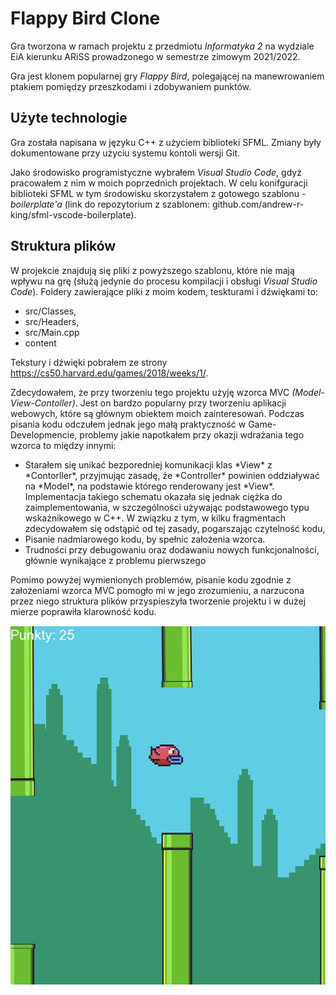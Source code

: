 # Flappy Bird Clone

Gra tworzona w ramach projektu z przedmiotu *Informatyka 2* na wydziale EiA kierunku ARiSS prowadzonego w semestrze zimowym 2021/2022.

Gra jest klonem popularnej gry *Flappy Bird*, polegającej na manewrowaniem ptakiem pomiędzy przeszkodami i zdobywaniem punktów. 

## Użyte technologie

Gra została napisana w języku C++ z użyciem biblioteki SFML. Zmiany były dokumentowane przy użyciu systemu kontoli wersji Git. 

Jako środowisko programistyczne wybrałem *Visual Studio Code*, gdyż pracowałem z nim w moich poprzednich projektach. W celu konifguracji biblioteki SFML w tym środowisku skorzystałem z gotowego szablonu - *boilerplate'a* (link do repozytorium z szablonem: github.com/andrew-r-king/sfml-vscode-boilerplate). 

## Struktura plików

W projekcie znajdują się pliki z powyższego szablonu, które nie mają wpływu na grę (służą jedynie do procesu kompilacji i obsługi *Visual Studio Code*). Foldery zawierające pliki z moim kodem, teskturami i dźwiękami to:

- src/Classes,
- src/Headers,
- src/Main.cpp
- content

Tekstury i dźwięki pobrałem ze strony https://cs50.harvard.edu/games/2018/weeks/1/.

Zdecydowałem, że przy tworzeniu tego projektu użyję wzorca MVC *(Model-View-Contoller)*. Jest on bardzo popularny przy tworzeniu aplikacji webowych, które są głównym obiektem moich zainteresowań.
Podczas pisania kodu odczułem jednak jego małą praktyczność w Game-Developmencie, problemy jakie napotkałem przy okazji wdrażania tego wzorca to między innymi:
<ul>
  <li>Starałem się unikać bezporedniej komunikacji klas *View* z *Contorller*, przyjmując zasadę, że *Controller* powinien oddziaływać na *Model*, na podstawie którego renderowany jest *View*. Implementacja takiego schematu okazała się jednak ciężka do zaimplementowania, w szczególności używając podstawowego typu wskaźnikowego w C++. W związku z tym, w kilku fragmentach zdecydowałem się odstąpić od tej zasady, pogarszając czytelność kodu, </li>
  <li>Pisanie nadmiarowego kodu, by spełnic założenia wzorca.</li>
  <li>Trudności przy debugowaniu oraz dodawaniu nowych funkcjonalności, głównie wynikające z problemu pierwszego</li>
</ul>
Pomimo powyżej wymienionych problemów, pisanie kodu zgodnie z założeniami wzorca MVC pomogło mi w jego zrozumieniu, a narzucona przez niego struktura plików przyspieszyła tworzenie projektu i w dużej mierze poprawiła klarowność kodu.

![](https://raw.githubusercontent.com/wszuc/gra-sfml/main/screens/scr1.png?token=GHSAT0AAAAAABTFZG4KQBEOCRMZVHFZ2DM6YSXFVZQ)
